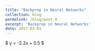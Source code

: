 ```yaml
---
title: "Backprop in Neural Networks"
collection: blog
permalink: /blog/post_4
excerpt: 'Backprop in Neural Networks'
date: 2017-03-01
---
```




$
y = -2.2x + 0.5
$
